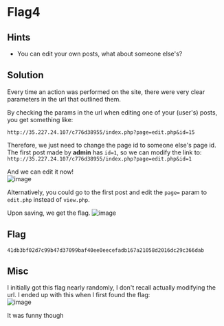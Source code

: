 # Flag4

## Hints
- You can edit your own posts, what about someone else's?

## Solution
Every time an action was performed on the site, there were very clear parameters in the url that outlined them. 

By checking the params in the url when editing one of your (user's) posts, you get something like:  

`http://35.227.24.107/c776d38955/index.php?page=edit.php&id=15`  

Therefore, we just need to change the page id to someone else's page id. The first post made by **admin** has `id=1`, so we can modify the link to: `http://35.227.24.107/c776d38955/index.php?page=edit.php&id=1`  

And we can edit it now!  
![image](https://i.imgur.com/1sjoGVG.png)

Alternatively, you could go to the first post and edit the `page=` param to `edit.php` instead of `view.php`.

Upon saving, we get the flag.
![image](https://i.imgur.com/KDSxFgd.png)  

## Flag
`41db3bf02d7c99b47d37099baf40ee0eecefadb167a21058d2016dc29c366dab`

## Misc
I initially got this flag nearly randomly, I don't recall actually modifying the url. I ended up with this when I first found the flag:  
![image](https://i.imgur.com/VssH81m.png)

It was funny though

